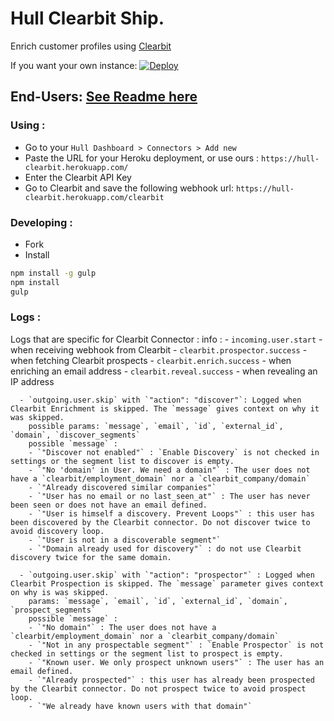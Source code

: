 # Hull Clearbit Ship.

Enrich customer profiles using [Clearbit](https://clearbit.com)

If you want your own instance: [![Deploy](https://www.herokucdn.com/deploy/button.png)](https://heroku.com/deploy?template=https://github.com/hull-ships/hull-clearbit)

End-Users: [See Readme here](https://dashboard.hullapp.io/readme?url=https://hull-clearbit.herokuapp.com)
---

### Using :

- Go to your `Hull Dashboard > Connectors > Add new`
- Paste the URL for your Heroku deployment, or use ours : `https://hull-clearbit.herokuapp.com/`
- Enter the Clearbit API Key
- Go to Clearbit and save the following webhook url: `https://hull-clearbit.herokuapp.com/clearbit`

### Developing :

- Fork
- Install

```sh
npm install -g gulp
npm install
gulp
```

### Logs :

  Logs that are specific for Clearbit Connector :
    info :
      - `incoming.user.start` - when receiving webhook from Clearbit
      - `clearbit.prospector.success` - when fetching Clearbit prospects
      - `clearbit.enrich.success` - when enriching an email address
      - `clearbit.reveal.success` - when revealing an IP address


      - `outgoing.user.skip` with `"action": "discover"`: Logged when Clearbit Enrichment is skipped. The `message` gives context on why it was skipped.
        possible params: `message`, `email`, `id`, `external_id`, `domain`, `discover_segments`
        possible `message` :
        - `"Discover not enabled"` : `Enable Discovery` is not checked in settings or the segment list to discover is empty.
        - `"No 'domain' in User. We need a domain"` : The user does not have a `clearbit/employment_domain` nor a `clearbit_company/domain`
        - `"Already discovered similar companies"`
        - `"User has no email or no last_seen_at"` : The user has never been seen or does not have an email defined.
        - `"User is himself a discovery. Prevent Loops"` : this user has been discovered by the Clearbit connector. Do not discover twice to avoid discovery loop.
        - `"User is not in a discoverable segment"`
        - `"Domain already used for discovery"` : do not use Clearbit discovery twice for the same domain.

      - `outgoing.user.skip` with `"action": "prospector"` : Logged when Clearbit Prospection is skipped. The `message` parameter gives context on why is was skipped.
        params: `message`, `email`, `id`, `external_id`, `domain`, `prospect_segments`
        possible `message` :
        - `"No domain"` : The user does not have a `clearbit/employment_domain` nor a `clearbit_company/domain`
        - `"Not in any prospectable segment"` : `Enable Prospector` is not checked in settings or the segment list to prospect is empty.
        - `"Known user. We only prospect unknown users"` : The user has an email defined.
        - `"Already prospected"` : this user has already been prospected by the Clearbit connector. Do not prospect twice to avoid prospect loop.
        - `"We already have known users with that domain"`
